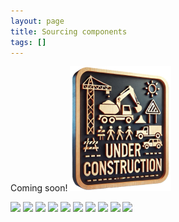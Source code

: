 ```yaml
---
layout: page
title: Sourcing components
tags: []
---
```


Coming soon!
![](/images/under-construction.png)

[![](/images/buying-guide/t.png)](/images/buying-guide/.png)
[![](/images/buying-guide/t.png)](/images/buying-guide/.png)
[![](/images/buying-guide/t.png)](/images/buying-guide/.png)
[![](/images/buying-guide/t.png)](/images/buying-guide/.png)
[![](/images/buying-guide/t.png)](/images/buying-guide/.png)
[![](/images/buying-guide/t.png)](/images/buying-guide/.png)
[![](/images/buying-guide/t.png)](/images/buying-guide/.png)
[![](/images/buying-guide/t.png)](/images/buying-guide/.png)
[![](/images/buying-guide/t.png)](/images/buying-guide/.png)
[![](/images/buying-guide/t.png)](/images/buying-guide/.png)
